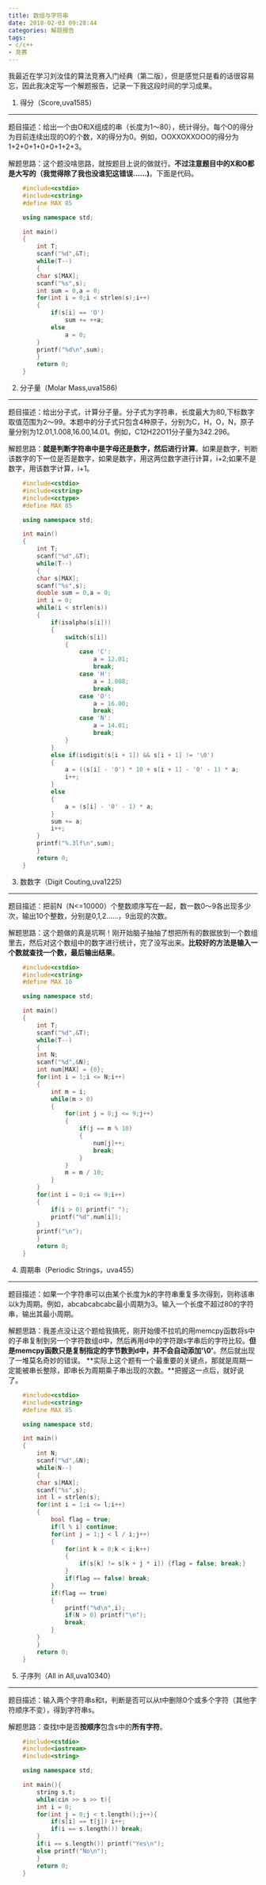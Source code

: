 ```yaml
---
title: 数组与字符串
date: 2018-02-03 09:28:44
categories: 解题报告
tags: 
- c/c++
- 竞赛
---
```

我最近在学习刘汝佳的算法竞赛入门经典（第二版），但是感觉只是看的话很容易忘，因此我决定写一个解题报告，记录一下我这段时间的学习成果。
<!--more-->

1. 得分（Score,uva1585）
------
题目描述：给出一个由O和X组成的串（长度为1～80），统计得分。每个O的得分为目前连续出现的O的个数，X的得分为0。例如，OOXXOXXOOO的得分为1+2+0+1+0+0+1+2+3。

解题思路：这个题没啥思路，就按题目上说的做就行。**不过注意题目中的X和O都是大写的（我觉得除了我也没谁犯这错误......)**。下面是代码。

```cpp
	#include<cstdio>
	#include<cstring>
	#define MAX 85

	using namespace std;

	int main()
	{
	    int T;
	    scanf("%d",&T);
	    while(T--)
	    {
		char s[MAX];
		scanf("%s",s);
		int sum = 0,a = 0;
		for(int i = 0;i < strlen(s);i++)
		{
		    if(s[i] == 'O')
		        sum += ++a;
		    else
		        a = 0;
		}
		printf("%d\n",sum);
	    }
	    return 0;
	}
```

2. 分子量（Molar Mass,uva1586)
------
题目描述：给出分子式，计算分子量。分子式为字符串，长度最大为80,下标数字取值范围为2～99。本题中的分子式只包含4种原子，分别为C，H，O，N，原子量分别为12.01,1.008,16.00,14.01。例如，C12H22O11分子量为342.296。

解题思路：**就是判断字符串中是字母还是数字，然后进行计算**。如果是数字，判断该数字的下一位是否是数字，如果是数字，用这两位数字进行计算，i+2;如果不是数字，用该数字计算，i+1。

```cpp
	#include<cstdio>
	#include<cstring>
	#include<cctype>
	#define MAX 85

	using namespace std;

	int main()
	{
	    int T;
	    scanf("%d",&T);
	    while(T--)
	    {
		char s[MAX];
		scanf("%s",s);
		double sum = 0,a = 0;
		int i = 0;
		while(i < strlen(s))
		{
		    if(isalpha(s[i]))
		    {
		        switch(s[i])
		        {
		            case 'C':
		                a = 12.01;
		                break;
		            case 'H':
		                a = 1.008; 
		                break;
		            case 'O':
		                a = 16.00;
		                break;
		            case 'N':
		                a = 14.01;
		                break;
		        }
		    }
		    else if(isdigit(s[i + 1]) && s[i + 1] != '\0')
		    {
		        a = ((s[i] - '0') * 10 + s[i + 1] - '0' - 1) * a;
		        i++;
		    }
		    else
		    {
		        a = (s[i] - '0' - 1) * a;
		    }
		    sum += a;
		    i++;
		}
		printf("%.3lf\n",sum);
	    }
	    return 0;
	}
```

3. 数数字（Digit Couting,uva1225)
------
题目描述：把前N（N<=10000）个整数顺序写在一起，数一数0～9各出现多少次，输出10个整数，分别是0,1,2......，9出现的次数。

解题思路：这个题做的真是坑啊！刚开始脑子抽抽了想把所有的数据放到一个数组里去，然后对这个数组中的数字进行统计，完了没写出来。**比较好的方法是输入一个数就查找一个数，最后输出结果**。

```cpp
	#include<cstdio>
	#include<cstring>
	#define MAX 10

	using namespace std;

	int main()
	{
	    int T;
	    scanf("%d",&T);
	    while(T--)
	    {
		int N;
		scanf("%d",&N);
		int num[MAX] = {0};
		for(int i = 1;i <= N;i++)
		{
		    int m = i;
		    while(m > 0)
		    {
		        for(int j = 0;j <= 9;j++)
		        {
		            if(j == m % 10)
		            {
		                num[j]++;
		                break;
		            }
		        }
		        m = m / 10;
		    }
		}
		for(int i = 0;i <= 9;i++)
		{
		    if(i > 0) printf(" ");
		    printf("%d",num[i]);
		}
		printf("\n");
	    }
	    return 0;
	}
```

4. 周期串（Periodic Strings，uva455）
------
题目描述：如果一个字符串可以由某个长度为k的字符串重复多次得到，则称该串以k为周期。例如，abcabcabcabc最小周期为3。输入一个长度不超过80的字符串，输出其最小周期。

解题思路：我差点没让这个题给我搞死，刚开始傻不拉叽的用memcpy函数将s中的子串复制到另一个字符数组d中，然后再用d中的字符跟s字串后的字符比较。**但是memcpy函数只是复制指定的字节数到d中，并不会自动添加'\0'**。然后就出现了一堆莫名奇妙的错误。
**实际上这个题有一个最重要的关键点，那就是周期一定能被串长整除，即串长为周期乘子串出现的次数。**把握这一点后，就好说了。
```cpp
	#include<cstdio>
	#include<cstring>
	#define MAX 85

	using namespace std;

	int main()
	{
	    int N;
	    scanf("%d",&N);
	    while(N--)
	    {
		char s[MAX];
		scanf("%s",s);
		int l = strlen(s);
		for(int i = 1;i <= l;i++)
		{
		    bool flag = true;
		    if(l % i) continue;
		    for(int j = 1;j < l / i;j++)
		    {
		        for(int k = 0;k < i;k++)
		        {
		            if(s[k] != s[k + j * i]) {flag = false; break;}
		        }
		        if(flag == false) break;
		    }
		    if(flag == true)
		    {
		        printf("%d\n",i);
		        if(N > 0) printf("\n");
		        break;
		    }
		}
	    }
	    return 0;
	}
```

5. 子序列（All in All,uva10340）
------
题目描述：输入两个字符串s和t，判断是否可以从t中删除0个或多个字符（其他字符顺序不变），得到字符串s。

解题思路：查找t中是否**按顺序**包含s中的**所有字符**。

```cpp
	#include<cstdio>
	#include<iostream>
	#include<string>

	using namespace std;

	int main(){
	    string s,t;
	    while(cin >> s >> t){
		int i = 0;
		for(int j = 0;j < t.length();j++){
		    if(s[i] == t[j]) i++;
		    if(i == s.length()) break;
		}
		if(i == s.length()) printf("Yes\n");
		else printf("No\n");
	    }
	    return 0;
	}
```